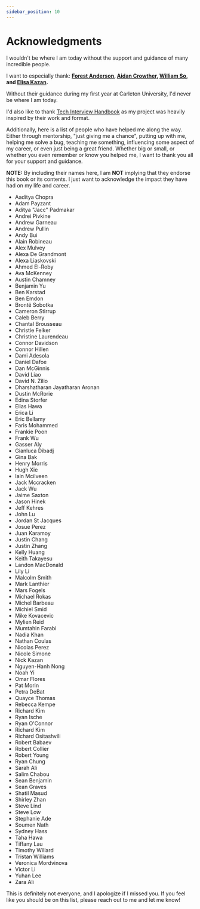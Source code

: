 ```yaml
---
sidebar_position: 10
---
```


# Acknowledgments

I wouldn't be where I am today without the support and guidance of many incredible people.

I want to especially thank: **[Forest Anderson](https://github.com/AngelOnFira), [Aidan Crowther](https://www.linkedin.com/in/aidan-crowther-2ba855112/), [William So](https://www.linkedin.com/in/so-william/), and [Elisa Kazan](https://www.linkedin.com/in/elisakazan/).**

Without their guidance during my first year at Carleton University, I'd never be where I am today.

I'd also like to thank [Tech Interview Handbook](https://www.techinterviewhandbook.org/) as my project was heavily inspired by their work and format.

Additionally, here is a list of people who have helped me along the way. Either through mentorship, "just giving me a chance", putting up with me, helping me solve a bug, teaching me something, influencing some aspect of my career, or even just being a great friend. Whether big or small, or whether you even remember or know you helped me, I want to thank you all for your support and guidance.

**NOTE:** By including their names here, I am **NOT** implying that they endorse this book or its contents. I just want to acknowledge the impact they have had on my life and career.

- Aaditya Chopra
- Adam Payzant
- Aditya "Jacc" Padmakar
- Andrei Pivkine
- Andrew Garneau
- Andrew Pullin
- Andy Bui
- Alain Robineau
- Alex Mulvey
- Alexa De Grandmont
- Alexa Liaskovski
- Ahmed El-Roby
- Ava McKenney
- Austin Chamney
- Benjamin Yu
- Ben Karstad
- Ben Emdon
- Brontë Sobotka
- Cameron Stirrup
- Caleb Berry
- Chantal Brousseau
- Christie Felker
- Christine Laurendeau
- Connor Davidson
- Connor Hillen
- Dami Adesola
- Daniel Dafoe
- Dan McGinnis
- David Liao
- David N. Zilio
- Dharshatharan Jayatharan Aronan
- Dustin McRorie
- Edina Storfer
- Elias Hawa
- Erica Li
- Eric Bellamy
- Faris Mohammed
- Frankie Poon
- Frank Wu
- Gasser Aly
- Gianluca Dibadj
- Gina Bak
- Henry Morris
- Hugh Xie
- Iain Mcilveen
- Jack Mccracken
- Jack Wu
- Jaime Saxton
- Jason Hinek
- Jeff Kehres
- John Lu
- Jordan St Jacques
- Josue Perez
- Juan Karamoy
- Justin Chang
- Justin Zhang
- Kelly Huang
- Keith Takayesu
- Landon MacDonald
- Lily Li
- Malcolm Smith
- Mark Lanthier
- Mars Fogels
- Michael Rokas
- Michel Barbeau
- Michiel Smid
- Mike Kovacevic
- Mylien Reid
- Mumtahin Farabi
- Nadia Khan
- Nathan Coulas
- Nicolas Perez
- Nicole Simone
- Nick Kazan
- Nguyen-Hanh Nong
- Noah Yi
- Omar Flores
- Pat Morin
- Petra DeBat
- Quayce Thomas
- Rebecca Kempe
- Richard Kim
- Ryan Ische
- Ryan O'Connor
- Richard Kim
- Richard Ositashvili
- Robert Babaev
- Robert Collier
- Robert Young
- Ryan Chung
- Sarah Ali
- Salim Chabou
- Sean Benjamin
- Sean Graves
- Shatil Masud
- Shirley Zhan
- Steve Lind
- Steve Low
- Stephanie Ade
- Soumen Nath
- Sydney Hass
- Taha Hawa
- Tiffany Lau
- Timothy Willard
- Tristan Williams
- Veronica Mordvinova
- Victor Li
- Yuhan Lee
- Zara Ali

This is definitely not everyone, and I apologize if I missed you. If you feel like you should be on this list, please reach out to me and let me know!
